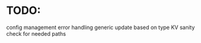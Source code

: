 # TODO:
config management
error handling
generic update based on type KV
sanity check for needed paths